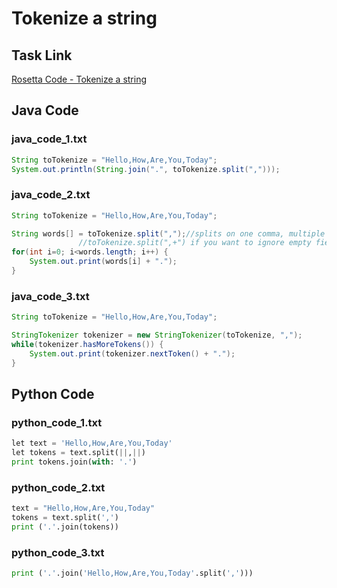 # Tokenize a string

## Task Link
[Rosetta Code - Tokenize a string](https://rosettacode.org/wiki/Tokenize_a_string)

## Java Code
### java_code_1.txt
```java
String toTokenize = "Hello,How,Are,You,Today";
System.out.println(String.join(".", toTokenize.split(",")));

```

### java_code_2.txt
```java
String toTokenize = "Hello,How,Are,You,Today";

String words[] = toTokenize.split(",");//splits on one comma, multiple commas yield multiple splits
               //toTokenize.split(",+") if you want to ignore empty fields
for(int i=0; i<words.length; i++) {
    System.out.print(words[i] + ".");
}

```

### java_code_3.txt
```java
String toTokenize = "Hello,How,Are,You,Today";

StringTokenizer tokenizer = new StringTokenizer(toTokenize, ",");
while(tokenizer.hasMoreTokens()) {
    System.out.print(tokenizer.nextToken() + ".");
}

```

## Python Code
### python_code_1.txt
```python
let text = 'Hello,How,Are,You,Today'
let tokens = text.split(||,||)
print tokens.join(with: '.')

```

### python_code_2.txt
```python
text = "Hello,How,Are,You,Today"
tokens = text.split(',')
print ('.'.join(tokens))

```

### python_code_3.txt
```python
print ('.'.join('Hello,How,Are,You,Today'.split(',')))

```

